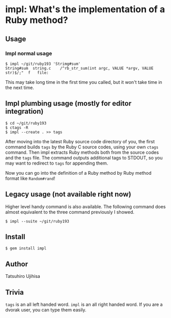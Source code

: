 # impl: What's the implementation of a Ruby method?

## Usage

### Impl normal usage

    $ impl ~/git/ruby193 'Strimg#sum'
    String#sum	string.c	/^rb_str_sum(int argc, VALUE *argv, VALUE str)$/;"	f	file:

This may take long time in the first time you called, but it won't take time in the next time.

## Impl plumbing usage (mostly for editor integration)

    $ cd ~/git/ruby193
    $ ctags -R
    $ impl --create . >> tags

After moving into the latest Ruby source code directory of you, the first command builds `tags` by the Ruby C source codes, using your own `ctags` command. Then impl extracts Ruby methods both from the source codes and the `tags` file. The command outputs additional tags to STDOUT, so you may want to redirect to `tags` for appending them.

Now you can go into the definition of a Ruby method by Ruby method format like `Random#rand`!

## Legacy usage (not available right now)

Higher level handy command is also available. The following command does almost equivalent to the three command previously I showed.

    $ impl --suite ~/git/ruby193

## Install

    $ gem install impl

## Author

Tatsuhiro Ujihisa

## Trivia

`tags` is an all left handed word. `impl` is an all right handed word. If you are a dvorak user, you can type them easily.
